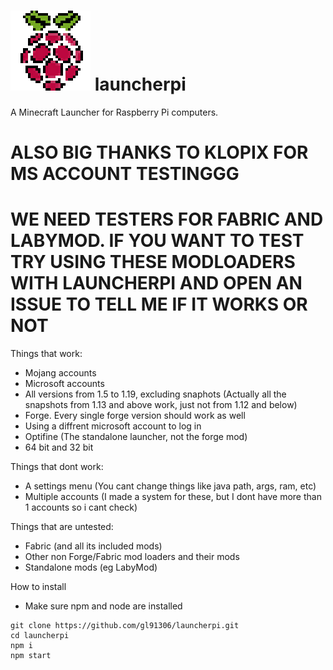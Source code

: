 # ![alt text](https://github.com/gl91306/launcherpi/blob/main/images/icon.png?raw=true) launcherpi 
A Minecraft Launcher for Raspberry Pi computers.
# ALSO BIG THANKS TO KLOPIX FOR MS ACCOUNT TESTINGGG
# WE NEED TESTERS FOR FABRIC AND LABYMOD. IF YOU WANT TO TEST TRY USING THESE MODLOADERS WITH LAUNCHERPI AND OPEN AN ISSUE TO TELL ME IF IT WORKS OR NOT
Things that work:
 - Mojang accounts
 - Microsoft accounts
 - All versions from 1.5 to 1.19, excluding snaphots (Actually all the snapshots from 1.13 and above work, just not from 1.12 and below)
 - Forge. Every single forge version should work as well
 - Using a diffrent microsoft account to log in
 - Optifine (The standalone launcher, not the forge mod)
 - 64 bit and 32 bit

Things that dont work:
 - A settings menu (You cant change things like java path, args, ram, etc)
 - Multiple accounts (I made a system for these, but I dont have more than 1 accounts so i cant check)

Things that are untested:
 - Fabric (and all its included mods)
 - Other non Forge/Fabric mod loaders and their mods
 - Standalone mods (eg LabyMod)

How to install
 - Make sure npm and node are installed
```
git clone https://github.com/gl91306/launcherpi.git
cd launcherpi
npm i
npm start
```
